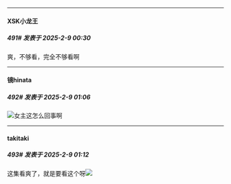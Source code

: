 ﻿
*****

####  XSK小龙王  
##### 491#       发表于 2025-2-9 00:30

爽，不够看，完全不够看啊


*****

####  镜hinata  
##### 492#       发表于 2025-2-9 01:06

<img src="https://static.saraba1st.com/image/smiley/face2017/067.png" referrerpolicy="no-referrer">女主这怎么回事啊


*****

####  takitaki  
##### 493#       发表于 2025-2-9 01:12

这集看爽了，就是要看这个呀<img src="https://static.saraba1st.com/image/smiley/face2017/056.gif" referrerpolicy="no-referrer">

